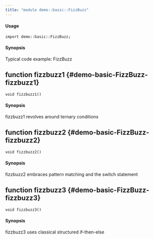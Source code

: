 ```yaml
---
title: "module demo::basic::FizzBuzz"
---
```


#### Usage

`import demo::basic::FizzBuzz;`

#### Synopsis

Typical code example: FizzBuzz


## function fizzbuzz1 {#demo-basic-FizzBuzz-fizzbuzz1}

```rascal
void fizzbuzz1()

```

#### Synopsis

fizzbuzz1 revolves around ternary conditions

## function fizzbuzz2 {#demo-basic-FizzBuzz-fizzbuzz2}

```rascal
void fizzbuzz2()

```

#### Synopsis

fizzbuzz2 embraces pattern matching and the switch statement

## function fizzbuzz3 {#demo-basic-FizzBuzz-fizzbuzz3}

```rascal
void fizzbuzz3()

```

#### Synopsis

fizzbuzz3 uses classical structured if-then-else

